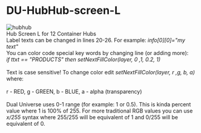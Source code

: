 # DU-HubHub-screen-L
![hubhub](https://user-images.githubusercontent.com/61538051/211265022-0a03073f-4f7d-49f6-ac72-186f6cafbfa6.png)
</br>
Hub Screen L for 12 Container Hubs
</br>
Label texts can be changed in lines 20-26. For example: <i>info[0][0]="my text"</i>
</br>
You can color code special key words by changing line (or adding more):</br>
<i>if ttxt == "PRODUCTS" then setNextFillColor(layer, 0 ,1, 0.2, 1)</i></br></br>
Text is case sensitive! To change color edit <i>setNextFillColor(layer, r ,g, b, a)</i> where:</br></br>
r - RED, g - GREEN, b - BLUE, a - alpha (transparency)</br></br>
Dual Universe uses 0-1 range (for example: 1 or 0.5). This is kinda percent value where 1 is 100% of 255. For more traditional RGB values you can use <i>x/255</i> syntax where 255/255 will be equivalent of 1 and 0/255 will be equivalent of 0. 

